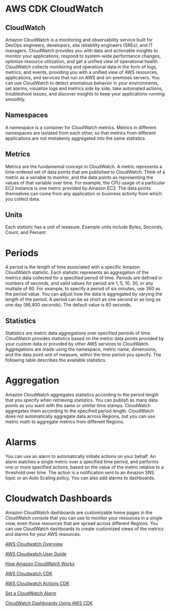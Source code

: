 # AWS CDK  CloudWatch

## CloudWatch
Amazon CloudWatch is a monitoring and observability service built for DevOps engineers, developers, site reliability engineers (SREs), and IT managers. CloudWatch provides you with data and actionable insights to monitor your applications, respond to system-wide performance changes, optimize resource utilization, and get a unified view of operational health. CloudWatch collects monitoring and operational data in the form of logs, metrics, and events, providing you with a unified view of AWS resources, applications, and services that run on AWS and on-premises servers. You can use CloudWatch to detect anomalous behavior in your environments, set alarms, visualize logs and metrics side by side, take automated actions, troubleshoot issues, and discover insights to keep your applications
running smoothly.

## Namespaces
A namespace is a container for CloudWatch metrics. Metrics in different namespaces are isolated from each other, so that metrics from different applications are not mistakenly aggregated into the same statistics.

## Metrics
Metrics are the fundamental concept in CloudWatch. A metric represents a time-ordered set of data points that are published to CloudWatch. Think of a metric as a variable to monitor, and the data points as representing the values of that variable over time. For example, the CPU usage of a particular EC2 instance is one metric provided by Amazon EC2. The data points themselves can come from any application or business activity from which you collect data.

## Units
Each statistic has a unit of measure. Example units include Bytes, Seconds, Count, and Percent

# Periods
A period is the length of time associated with a specific Amazon CloudWatch statistic. Each statistic represents an aggregation of the metrics data collected for a specified period of time. Periods are defined in numbers of seconds, and valid values for period are 1, 5, 10, 30, or any multiple of 60. For example, to specify a period of six minutes, use 360 as the period value. You can adjust how the data is aggregated by varying the length of the period. A period can be as short as one second or as long as one day (86,400 seconds). The default value is 60 seconds.

## Statistics
Statistics are metric data aggregations over specified periods of time. CloudWatch provides statistics based on the metric data points provided by your custom data or provided by other AWS services to CloudWatch. Aggregations are made using the namespace, metric name, dimensions, and the data point unit of measure, within the time period you specify. The following table describes the available statistics.

# Aggregation
Amazon CloudWatch aggregates statistics according to the period length that you specify when retrieving statistics. You can publish as many data points as you want with the same or similar time stamps. CloudWatch aggregates them according to the specified period length. CloudWatch does not automatically aggregate data across Regions, but you can use metric math to aggregate metrics from different Regions.

# Alarms
You can use an alarm to automatically initiate actions on your behalf. An alarm watches a single metric over a specified time period, and performs one or more specified actions, based on the value of the metric relative to a threshold over time. The action is a notification sent to an Amazon SNS topic or an Auto Scaling policy. You can also add alarms to dashboards.

# Cloudwatch Dashboards
Amazon CloudWatch dashboards are customizable home pages in the CloudWatch console that you can use to monitor your resources in a single view, even those resources that are spread across different Regions. You can use CloudWatch dashboards to create customized views of the metrics and alarms for your AWS resources.

[AWS Cloudwatch Overview](https://aws.amazon.com/cloudwatch/)

[AWS Cloudwatch User Guide](https://docs.aws.amazon.com/AmazonCloudWatch/latest/monitoring/WhatIsCloudWatch.html)

[How Amazon CloudWatch Works](https://docs.aws.amazon.com/AmazonCloudWatch/latest/monitoring/cloudwatch_architecture.html)

[AWS Cloudwatch CDK](https://docs.aws.amazon.com/cdk/api/latest/docs/aws-cloudwatch-readme.html)

[AWS Cloudwatch Actions CDK](https://docs.aws.amazon.com/cdk/api/latest/docs/aws-cloudwatch-actions-readme.html)

[Set a CloudWatch Alarm](https://docs.aws.amazon.com/cdk/latest/guide/how_to_set_cw_alarm.html)

[CloudWatch Dashboards Using AWS CDK](https://medium.com/poka-techblog/cloudwatch-dashboards-as-code-the-right-way-using-aws-cdk-1453309c5481)
